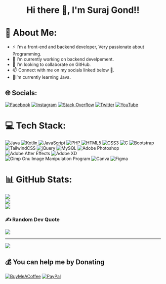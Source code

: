  ###                                 <h1 align="center" dir="auto"><a id="user-content-hi--im-suraj-gond" class="anchor" aria-hidden="true" href="#hi--im-suraj"></a>Hi there 👋, I'm Suraj Gond!!</h1> 


# 💫 About Me:
- ⚡ I'm a front-end and backend developer, Very passionate about Programming.
- 🔭 I’m currently working on backend develpement.  
- 👯 I’m looking to collaborate on GitHub.
- 📫 Connect with  me on my socials linked below 💬.
- 🌱I’m currently learning Java.

## 🌐 Socials:
[![Facebook](https://img.shields.io/badge/Facebook-%231877F2.svg?logo=Facebook&logoColor=white)](https://facebook.com/https://www.facebook.com/surajgond07/) [![Instagram](https://img.shields.io/badge/Instagram-%23E4405F.svg?logo=Instagram&logoColor=white)](https://instagram.com/https://www.instagram.com/surajgond07/) [![Stack Overflow](https://img.shields.io/badge/-Stackoverflow-FE7A16?logo=stack-overflow&logoColor=white)](https://stackoverflow.com/users/surajgond) [![Twitter](https://img.shields.io/badge/Twitter-%231DA1F2.svg?logo=Twitter&logoColor=white)](https://twitter.com/https://twitter.com/SurajGond07) [![YouTube](https://img.shields.io/badge/YouTube-%23FF0000.svg?logo=YouTube&logoColor=white)](https://youtube.com/c/https://www.youtube.com/surajgond) 

# 💻 Tech Stack:
![Java](https://img.shields.io/badge/java-%23ED8B00.svg?style=for-the-badge&logo=java&logoColor=white)
![Kotlin](https://img.shields.io/badge/kotlin-%230095D5.svg?style=for-the-badge&logo=kotlin&logoColor=white)
![JavaScript](https://img.shields.io/badge/javascript-%23323330.svg?style=for-the-badge&logo=javascript&logoColor=%23F7DF1E) ![PHP](https://img.shields.io/badge/php-%23777BB4.svg?style=for-the-badge&logo=php&logoColor=white) ![HTML5](https://img.shields.io/badge/html5-%23E34F26.svg?style=for-the-badge&logo=html5&logoColor=white) ![CSS3](https://img.shields.io/badge/css3-%231572B6.svg?style=for-the-badge&logo=css3&logoColor=white) ![C](https://img.shields.io/badge/c-%2300599C.svg?style=for-the-badge&logo=c&logoColor=white) ![Bootstrap](https://img.shields.io/badge/bootstrap-%23563D7C.svg?style=for-the-badge&logo=bootstrap&logoColor=white) ![TailwindCSS](https://img.shields.io/badge/tailwindcss-%2338B2AC.svg?style=for-the-badge&logo=tailwind-css&logoColor=white) ![jQuery](https://img.shields.io/badge/jquery-%230769AD.svg?style=for-the-badge&logo=jquery&logoColor=white) ![MySQL](https://img.shields.io/badge/mysql-%2300f.svg?style=for-the-badge&logo=mysql&logoColor=white) ![Adobe Photoshop](https://img.shields.io/badge/adobephotoshop-%2331A8FF.svg?style=for-the-badge&logo=adobephotoshop&logoColor=white) ![Adobe After Effects](https://img.shields.io/badge/Adobe%20After%20Effects-9999FF.svg?style=for-the-badge&logo=Adobe%20After%20Effects&logoColor=white) 
![Adobe XD](https://img.shields.io/badge/Adobe%20XD-470137?style=for-the-badge&logo=Adobe%20XD&logoColor=#FF61F6) ![Gimp Gnu Image Manipulation Program](https://img.shields.io/badge/Gimp-657D8B?style=for-the-badge&logo=gimp&logoColor=FFFFFF) ![Canva](https://img.shields.io/badge/Canva-%2300C4CC.svg?style=for-the-badge&logo=Canva&logoColor=white) 	![Figma](https://img.shields.io/badge/figma-%23F24E1E.svg?style=for-the-badge&logo=figma&logoColor=white)
# 📊 GitHub Stats:
![](https://github-readme-stats.vercel.app/api?username=surajgond07&theme=dark&hide_border=false&include_all_commits=false&count_private=false)<br/>
![](https://github-readme-streak-stats.herokuapp.com/?user=surajgond07&theme=dark&hide_border=false)<br/>
![](https://github-readme-stats.vercel.app/api/top-langs/?username=surajgond07&theme=dark&hide_border=false&include_all_commits=false&count_private=false&layout=compact)

### ✍️ Random Dev Quote
![](https://quotes-github-readme.vercel.app/api?type=horizontal&theme=radical)

---
[![](https://visitcount.itsvg.in/api?id=surajgond07&icon=0&color=1)](https://visitcount.itsvg.in)

  ## 💰 You can help me by Donating
  [![BuyMeACoffee](https://img.shields.io/badge/Buy%20Me%20a%20Coffee-ffdd00?style=for-the-badge&logo=buy-me-a-coffee&logoColor=black)](https://buymeacoffee.com/https://www.buymeacoffee.com/surajgond07) [![PayPal](https://img.shields.io/badge/PayPal-00457C?style=for-the-badge&logo=paypal&logoColor=white)](https://paypal.me/https://paypal.me/surajgond07) 
